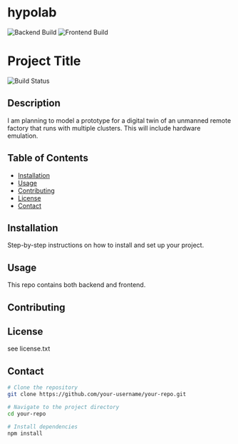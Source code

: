 # hypolab

![Backend Build](https://github.com/<your-username>/<your-repo>/actions/workflows/github-actions-hypolab.yml/badge.svg?branch=main&event=push)
![Frontend Build](https://github.com/<your-username>/<your-repo>/actions/workflows/github-actions-hypolab.yml/badge.svg?branch=main&event=push)

# Project Title

![Build Status](https://github.com/your-username/your-repo/actions/workflows/your-workflow.yml/badge.svg)

## Description

I am planning to model a prototype for a digital twin of an unmanned remote factory that runs with multiple clusters. This will include hardware emulation.

## Table of Contents

- [Installation](#installation)
- [Usage](#usage)
- [Contributing](#contributing)
- [License](#license)
- [Contact](#contact)

## Installation

Step-by-step instructions on how to install and set up your project.

## Usage

This repo contains both backend and frontend.


## Contributing


## License
see license.txt


## Contact

```bash
# Clone the repository
git clone https://github.com/your-username/your-repo.git

# Navigate to the project directory
cd your-repo

# Install dependencies
npm install